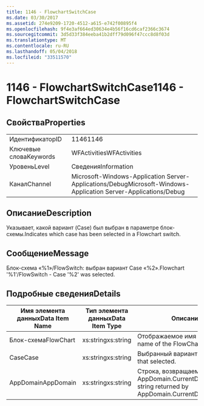 ```yaml
---
title: 1146 - FlowchartSwitchCase
ms.date: 03/30/2017
ms.assetid: 274e9209-1720-4512-a615-e742f00895f4
ms.openlocfilehash: 9f4e3af664ed30634e4b56f16cd6caf2366c3674
ms.sourcegitcommit: 3d5d33f384eeba41b2dff79d096f47ccc8d8f03d
ms.translationtype: MT
ms.contentlocale: ru-RU
ms.lasthandoff: 05/04/2018
ms.locfileid: "33511570"
---
```

# <a name="1146---flowchartswitchcase"></a><span data-ttu-id="732dd-102">1146 - FlowchartSwitchCase</span><span class="sxs-lookup"><span data-stu-id="732dd-102">1146 - FlowchartSwitchCase</span></span>
## <a name="properties"></a><span data-ttu-id="732dd-103">Свойства</span><span class="sxs-lookup"><span data-stu-id="732dd-103">Properties</span></span>  
  
|||  
|-|-|  
|<span data-ttu-id="732dd-104">Идентификатор</span><span class="sxs-lookup"><span data-stu-id="732dd-104">ID</span></span>|<span data-ttu-id="732dd-105">1146</span><span class="sxs-lookup"><span data-stu-id="732dd-105">1146</span></span>|  
|<span data-ttu-id="732dd-106">Ключевые слова</span><span class="sxs-lookup"><span data-stu-id="732dd-106">Keywords</span></span>|<span data-ttu-id="732dd-107">WFActivities</span><span class="sxs-lookup"><span data-stu-id="732dd-107">WFActivities</span></span>|  
|<span data-ttu-id="732dd-108">Уровень</span><span class="sxs-lookup"><span data-stu-id="732dd-108">Level</span></span>|<span data-ttu-id="732dd-109">Сведения</span><span class="sxs-lookup"><span data-stu-id="732dd-109">Information</span></span>|  
|<span data-ttu-id="732dd-110">Канал</span><span class="sxs-lookup"><span data-stu-id="732dd-110">Channel</span></span>|<span data-ttu-id="732dd-111">Microsoft-Windows-Application Server-Applications/Debug</span><span class="sxs-lookup"><span data-stu-id="732dd-111">Microsoft-Windows-Application Server-Applications/Debug</span></span>|  
  
## <a name="description"></a><span data-ttu-id="732dd-112">Описание</span><span class="sxs-lookup"><span data-stu-id="732dd-112">Description</span></span>  
 <span data-ttu-id="732dd-113">Указывает, какой вариант (Case) был выбран в параметре блок-схемы.</span><span class="sxs-lookup"><span data-stu-id="732dd-113">Indicates which case has been selected in a Flowchart switch.</span></span>  
  
## <a name="message"></a><span data-ttu-id="732dd-114">Сообщение</span><span class="sxs-lookup"><span data-stu-id="732dd-114">Message</span></span>  
 <span data-ttu-id="732dd-115">Блок-схема «%1»/FlowSwitch: выбран вариант Case «%2».</span><span class="sxs-lookup"><span data-stu-id="732dd-115">Flowchart '%1'/FlowSwitch - Case '%2' was selected.</span></span>  
  
## <a name="details"></a><span data-ttu-id="732dd-116">Подробные сведения</span><span class="sxs-lookup"><span data-stu-id="732dd-116">Details</span></span>  
  
|<span data-ttu-id="732dd-117">Имя элемента данных</span><span class="sxs-lookup"><span data-stu-id="732dd-117">Data Item Name</span></span>|<span data-ttu-id="732dd-118">Тип элемента данных</span><span class="sxs-lookup"><span data-stu-id="732dd-118">Data Item Type</span></span>|<span data-ttu-id="732dd-119">Описание</span><span class="sxs-lookup"><span data-stu-id="732dd-119">Description</span></span>|  
|--------------------|--------------------|-----------------|  
|<span data-ttu-id="732dd-120">Блок-схема</span><span class="sxs-lookup"><span data-stu-id="732dd-120">FlowChart</span></span>|<span data-ttu-id="732dd-121">xs:string</span><span class="sxs-lookup"><span data-stu-id="732dd-121">xs:string</span></span>|<span data-ttu-id="732dd-122">Отображаемое имя блок-схемы.</span><span class="sxs-lookup"><span data-stu-id="732dd-122">The display name of the FlowChart.</span></span>|  
|<span data-ttu-id="732dd-123">Case</span><span class="sxs-lookup"><span data-stu-id="732dd-123">Case</span></span>|<span data-ttu-id="732dd-124">xs:string</span><span class="sxs-lookup"><span data-stu-id="732dd-124">xs:string</span></span>|<span data-ttu-id="732dd-125">Выбранный вариант Case.</span><span class="sxs-lookup"><span data-stu-id="732dd-125">The switch case that selected.</span></span>|  
|<span data-ttu-id="732dd-126">AppDomain</span><span class="sxs-lookup"><span data-stu-id="732dd-126">AppDomain</span></span>|<span data-ttu-id="732dd-127">xs:string</span><span class="sxs-lookup"><span data-stu-id="732dd-127">xs:string</span></span>|<span data-ttu-id="732dd-128">Строка, возвращаемая AppDomain.CurrentDomain.FriendlyName.</span><span class="sxs-lookup"><span data-stu-id="732dd-128">The string returned by AppDomain.CurrentDomain.FriendlyName.</span></span>|
